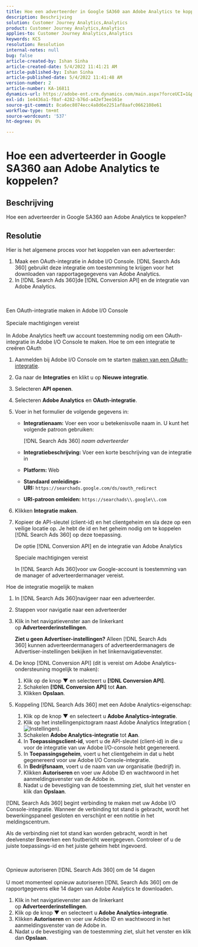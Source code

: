 ```yaml
---
title: Hoe een adverteerder in Google SA360 aan Adobe Analytics te koppelen?
description: Beschrijving
solution: Customer Journey Analytics,Analytics
product: Customer Journey Analytics,Analytics
applies-to: Customer Journey Analytics,Analytics
keywords: KCS
resolution: Resolution
internal-notes: null
bug: false
article-created-by: Ishan Sinha
article-created-date: 5/4/2022 11:41:21 AM
article-published-by: Ishan Sinha
article-published-date: 5/4/2022 11:41:48 AM
version-number: 2
article-number: KA-16811
dynamics-url: https://adobe-ent.crm.dynamics.com/main.aspx?forceUCI=1&pagetype=entityrecord&etn=knowledgearticle&id=2e22a71b-9fcb-ec11-a7b5-6045bd00db25
exl-id: 1e4436a1-f0af-4282-b76d-a42ef3ee161e
source-git-commit: 8ca6ec8074ecc4a8d6e2251af8aafc0662108e61
workflow-type: tm+mt
source-wordcount: '537'
ht-degree: 0%

---
```


# Hoe een adverteerder in Google SA360 aan Adobe Analytics te koppelen?

## Beschrijving


Hoe een adverteerder in Google SA360 aan Adobe Analytics te koppelen?


## Resolutie


Hier is het algemene proces voor het koppelen van een adverteerder:

1. Maak een OAuth-integratie in Adobe I/O Console. [!DNL Search Ads 360] gebruikt deze integratie om toestemming te krijgen voor het downloaden van rapportagegegevens van Adobe Analytics.
1. In [!DNL Search Ads 360]de [!DNL Conversion API] en de integratie van Adobe Analytics.

<br><br>Een OAuth-integratie maken in Adobe I/O Console<br><br>Speciale machtigingen vereist<br><br>
In Adobe Analytics heeft uw account toestemming nodig om een OAuth-integratie in Adobe I/O Console te maken.
Hoe te om een integratie te creëren OAuth
1. Aanmelden bij Adobe I/O Console om te starten [maken van een OAuth-integratie](https://www.adobe.io/authentication/auth-methods.html#!AdobeDocs/adobeio-auth/master/AuthenticationOverview/OAuthIntegration.md).
1. Ga naar de <b>Integraties</b> en klikt u op <b>Nieuwe integratie</b>.
1. Selecteren <b>API openen</b>.
1. Selecteren <b>Adobe Analytics</b> en <b>OAuth-integratie</b>.
1. Voer in het formulier de volgende gegevens in:
   - <b>Integratienaam:</b> Voer een voor u betekenisvolle naam in. U kunt het volgende patroon gebruiken:

      [!DNL Search Ads 360] *naam adverteerder*

   - <b>Integratiebeschrijving:</b> Voer een korte beschrijving van de integratie in
   - <b>Platform:</b> Web
   - <b>Standaard omleidings-URI:</b> `https://searchads.google.com/ds/oauth_redirect`
   - <b>URI-patroon omleiden:</b> `https://searchads\\.google\\.com`

1. Klikken <b>Integratie maken</b>.
1. Kopieer de API-sleutel (client-id) en het clientgeheim en sla deze op een veilige locatie op. Je hebt de id en het geheim nodig om te koppelen [!DNL Search Ads 360] op deze toepassing.

   De optie [!DNL Conversion API] en de integratie van Adobe Analytics

   Speciale machtigingen vereist

   In [!DNL Search Ads 360]voor uw Google-account is toestemming van de manager of adverteerdermanager vereist.

Hoe de integratie mogelijk te maken

1. In [!DNL Search Ads 360]navigeer naar een adverteerder.
1. Stappen voor navigatie naar een adverteerder
1. Klik in het navigatievenster aan de linkerkant op <b>Adverteerderinstellingen</b>.

   <b>Ziet u geen Advertiser-instellingen?</b> Alleen [!DNL Search Ads 360] kunnen adverteerdermanagers of adverteerdermanagers de Advertiser-instellingen bekijken in het linkernavigatievenster.

1. De knop [!DNL Conversion API] (dit is vereist om Adobe Analytics-ondersteuning mogelijk te maken):

   1. Klik op de knop <b>▼</b> en selecteert u <b>[!DNL Conversion API]</b>.
   1. Schakelen <b>[!DNL Conversion API]</b> tot <b>Aan</b>.
   1. Klikken <b>Opslaan</b>.

1. Koppeling [!DNL Search Ads 360] met een Adobe Analytics-eigenschap:

   1. Klik op de knop <b>▼</b> en selecteert u <b>Adobe Analytics-integratie</b>.
   1. Klik op het instellingenpictogram naast Adobe Analytics Integration (![Instellingen](https://lh3.googleusercontent.com/epGzW5mbor9RE_qz89J5G7pIHHCI0kfzQSMglH7hxWZlWkyoRtS1urgdIttMd71uOtk=w18 "Instellingen")).
   1. Schakelen <b>Adobe Analytics-integratie</b> tot <b>Aan</b>.
   1. In <b>Toepassingsclient-id</b>, voert u de API-sleutel (client-id) in die u voor de integratie van uw Adobe I/O-console hebt gegenereerd.
   1. In <b>Toepassingsgeheim</b>, voert u het clientgeheim in dat u hebt gegenereerd voor uw Adobe I/O Console-integratie.
   1. In <b>Bedrijfsnaam</b>, voert u de naam van uw organisatie (bedrijf) in.
   1. Klikken <b>Autoriseren </b>en voer uw Adobe ID en wachtwoord in het aanmeldingsvenster van de Adobe in.
   1. Nadat u de bevestiging van de toestemming ziet, sluit het venster en klik dan <b>Opslaan</b>.

[!DNL Search Ads 360] begint verbinding te maken met uw Adobe I/O Console-integratie. Wanneer de verbinding tot stand is gebracht, wordt het bewerkingspaneel gesloten en verschijnt er een notitie in het meldingscentrum.

Als de verbinding niet tot stand kan worden gebracht, wordt in het deelvenster Bewerken een foutbericht weergegeven. Controleer of u de juiste toepassings-id en het juiste geheim hebt ingevoerd.

<br><br>Opnieuw autoriseren [!DNL Search Ads 360] om de 14 dagen<br><br>
U moet momenteel opnieuw autoriseren [!DNL Search Ads 360] om de rapportgegevens elke 14 dagen van Adobe Analytics te downloaden.

1. Klik in het navigatievenster aan de linkerkant op <b>Adverteerderinstellingen</b>.
1. Klik op de knop <b>▼</b> en selecteert u <b>Adobe Analytics-integratie</b>.
1. Klikken <b>Autoriseren </b>en voer uw Adobe ID en wachtwoord in het aanmeldingsvenster van de Adobe in.
1. Nadat u de bevestiging van de toestemming ziet, sluit het venster en klik dan <b>Opslaan</b>.
